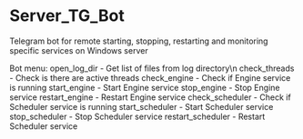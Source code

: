 # Server_TG_Bot
Telegram bot for remote starting, stopping, restarting and monitoring specific services on Windows server

Bot menu:
open_log_dir - Get list of files from log directory\n
check_threads - Check is there are active threads
check_engine - Check if Engine service is running
start_engine - Start Engine service
stop_engine - Stop Engine service
restart_engine - Restart Engine service
check_scheduler - Check if Scheduler service is running
start_scheduler -  Start Scheduler service
stop_scheduler - Stop Scheduler service
restart_scheduler - Restart Scheduler service
